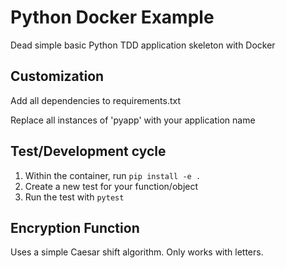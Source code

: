 # Python Docker Example

Dead simple basic Python TDD application skeleton with Docker

## Customization

Add all dependencies to requirements.txt

Replace all instances of 'pyapp' with your application name

## Test/Development cycle

1. Within the container, run `pip install -e .`
2. Create a new test for your function/object
3. Run the test with `pytest`

## Encryption Function

Uses a simple Caesar shift algorithm. Only works with letters.
